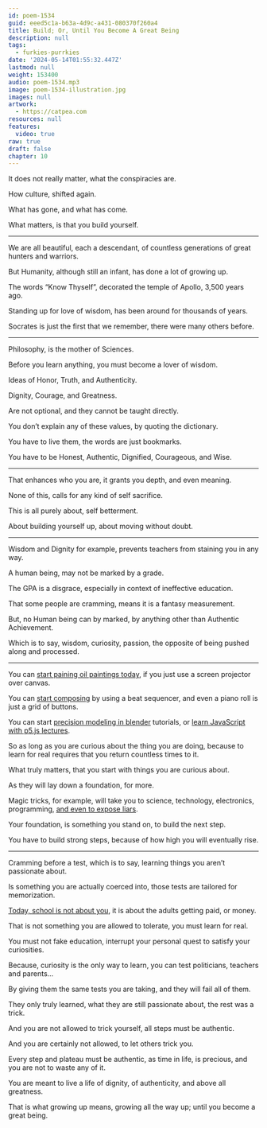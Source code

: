 ```yaml
---
id: poem-1534
guid: eeed5c1a-b63a-4d9c-a431-080370f260a4
title: Build; Or, Until You Become A Great Being
description: null
tags:
  - furkies-purrkies
date: '2024-05-14T01:55:32.447Z'
lastmod: null
weight: 153400
audio: poem-1534.mp3
image: poem-1534-illustration.jpg
images: null
artwork:
  - https://catpea.com
resources: null
features:
  video: true
raw: true
draft: false
chapter: 10
---
```


It does not really matter,
what the conspiracies are.

How culture,
shifted again.

What has gone,
and what has come.

What matters,
is that you build yourself.

---

We are all beautiful, each a descendant,
of countless generations of great hunters and warriors.

But Humanity, although still an infant,
has done a lot of growing up.

The words “Know Thyself”,
decorated the temple of Apollo, 3,500 years ago.

Standing up for love of wisdom,
has been around for thousands of years.

Socrates is just the first that we remember,
there were many others before.

---

Philosophy,
is the mother of Sciences.

Before you learn anything,
you must become a lover of wisdom.

Ideas of Honor,
Truth, and Authenticity.

Dignity, Courage,
and Greatness.

Are not optional,
and they cannot be taught directly.

You don’t explain any of these values,
by quoting the dictionary.

You have to live them,
the words are just bookmarks.

You have to be Honest, Authentic,
Dignified, Courageous, and Wise.

---

That enhances who you are,
it grants you depth, and even meaning.

None of this,
calls for any kind of self sacrifice.

This is all purely about,
self betterment.

About building yourself up,
about moving without doubt.

---

Wisdom and Dignity for example,
prevents teachers from staining you in any way.

A human being,
may not be marked by a grade.

The GPA is a disgrace,
especially in context of ineffective education.

That some people are cramming,
means it is a fantasy measurement.

But, no Human being can by marked,
by anything other than Authentic Achievement.

Which is to say, wisdom, curiosity, passion,
the opposite of being pushed along and processed.

---

You can [start paining oil paintings today][0],
if you just use a screen projector over canvas.

You can [start composing][1] by using a beat sequencer,
and even a piano roll is just a grid of buttons.

You can start [precision modeling in blender][2] tutorials,
or [learn JavaScript with p5.js lectures][3].

So as long as you are curious about the thing you are doing,
because to learn for real requires that you return countless times to it.

What truly matters,
that you start with things you are curious about.

As they will lay down a foundation,
for more.

Magic tricks, for example, will take you to science, technology,
electronics, programming, [and even to expose liars][4].

Your foundation, is something you stand on,
to build the next step.

You have to build strong steps,
because of how high you will eventually rise.

---

Cramming before a test, which is to say,
learning things you aren’t passionate about.

Is something you are actually coerced into,
those tests are tailored for memorization.

[Today, school is not about you][5],
it is about the adults getting paid, or money.

That is not something you are allowed to tolerate,
you must learn for real.

You must not fake education,
interrupt your personal quest to satisfy your curiosities.

Because, curiosity is the only way to learn,
you can test politicians, teachers and parents…

By giving them the same tests you are taking,
and they will fail all of them.

They only truly learned,
what they are still passionate about, the rest was a trick.

And you are not allowed to trick yourself,
all steps must be authentic.

And you are certainly not allowed,
to let others trick you.

Every step and plateau must be authentic,
as time in life, is precious, and you are not to waste any of it.

You are meant to live a life of dignity,
of authenticity, and above all greatness.

That is what growing up means,
growing all the way up; until you become a great being.

[0]: https://www.youtube.com/results?search_query=art+projector
[1]: https://www.youtube.com/watch?v=0sRvkaxh8EU
[2]: https://www.youtube.com/playlist?list=PL6Fiih6ItYsX3qdwhEyd77zy82bM-I8t1
[3]: https://www.youtube.com/watch?v=8j0UDiN7my4&list=PLglp04UYZK_PrN6xWo_nJ-8kzyXDyFUwi
[4]: https://www.youtube.com/watch?v=c0Z7KeNCi7g
[5]: https://www.youtube.com/watch?v=fmoor8DwqW4
